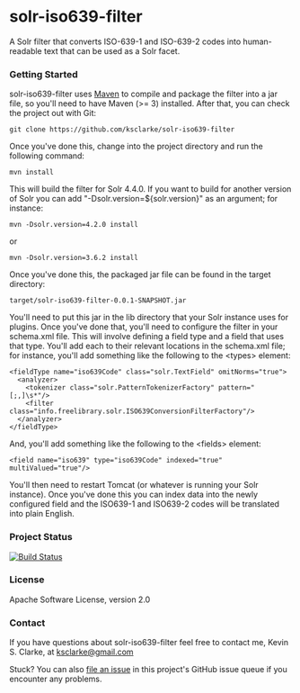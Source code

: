 # solr-iso639-filter

A Solr filter that converts ISO-639-1 and ISO-639-2 codes into human-readable text that can be used as a Solr facet.

### Getting Started

solr-iso639-filter uses [Maven](http://maven.apache.org/) to compile and package the filter into a jar file, so you'll need to have Maven (>= 3) installed.  After that, you can check the project out with Git:

    git clone https://github.com/ksclarke/solr-iso639-filter

Once you've done this, change into the project directory and run the following command:

    mvn install

This will build the filter for Solr 4.4.0.  If you want to build for another version of Solr you can add "-Dsolr.version=${solr.version}" as an argument; for instance:

    mvn -Dsolr.version=4.2.0 install

or

    mvn -Dsolr.version=3.6.2 install

 Once you've done this, the packaged jar file can be found in the target directory:
 
    target/solr-iso639-filter-0.0.1-SNAPSHOT.jar
    
You'll need to put this jar in the lib directory that your Solr instance uses for plugins.  Once you've done that, you'll need to configure the filter in your schema.xml file.  This will involve defining a field type and a field that uses that type.  You'll add each to their relevant locations in the schema.xml file; for instance, you'll add something like the following to the &lt;types&gt; element:

    <fieldType name="iso639Code" class="solr.TextField" omitNorms="true">
      <analyzer>
        <tokenizer class="solr.PatternTokenizerFactory" pattern="[;,]\s*"/>
        <filter class="info.freelibrary.solr.ISO639ConversionFilterFactory"/>
      </analyzer>
    </fieldType>
    
And, you'll add something like the following to the &lt;fields&gt; element:

    <field name="iso639" type="iso639Code" indexed="true" multiValued="true"/>
    
You'll then need to restart Tomcat (or whatever is running your Solr instance).  Once you've done this you can index data into the newly configured field and the ISO639-1 and ISO639-2 codes will be translated into plain English.

### Project Status

[![Build Status](https://travis-ci.org/ksclarke/solr-iso639-filter.png?branch=master)](https://travis-ci.org/ksclarke/solr-iso639-filter)

### License

Apache Software License, version 2.0

### Contact

If you have questions about solr-iso639-filter feel free to contact me, Kevin S. Clarke, at ksclarke@gmail.com

Stuck? You can also [file an issue](https://github.com/ksclarke/solr-iso639-filter/issues) in this project's GitHub issue queue if you encounter any problems.